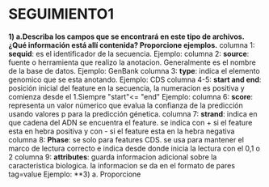 # SEGUIMIENTO1
**1) a.Describa los campos que se encontrará en este tipo de archivos. ¿Qué información está allí contenida? Proporcione ejemplos.**
   columna 1: **sequid**: es el identificador de la secuencia. Ejemplo:
   columna 2: **source**: fuente o herramienta que realizo la anotacion. Generalmente es el nombre de la base de datos. Ejemplo: GenBank
   columna 3: **type**: indica el elemento genomico que se esta anotando. Ejemplo: CDS
   columna 4-5: **start and end**: posición inicial del feature en la secuencia, la numeracion es positiva y comienza desde el 1.Siempre "start"<= "end" Ejemplo:
   columna 6: **score**: representa un valor númerico que evalua la confianza de la predicción usando valores p para la predicción génetica.
   columna 7: **strand**: indica en que cadena del ADN se encuentra el feature. se indica con + si el feature esta en hebra positiva y con - si el feature esta en la hebra negativa
   columna 8: **Phase**: se solo para features CDS. se usa para mantener el marco de lectura correcto e indica desde donde inicia la lectura con el 0,1 o 2
   columna 9: **attributes**: guarda informacion adicional sobre la caracteristica biologica. la informacion se da en el formato de pares tag=value Ejemplo:
   **3) a. Proporcione
